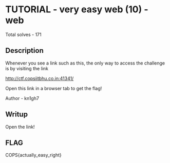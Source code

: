 # TUTORIAL - very easy web (10) - web

Total solves - 171

## Description
Whenever you see a link such as this, the only way to access the challenge is by visiting the link

http://ctf.copsiitbhu.co.in:41341/

Open this link in a browser tab to get the flag!

Author - kn1gh7

## Writup

Open the link!

## FLAG
COPS{actually_easy_right}

